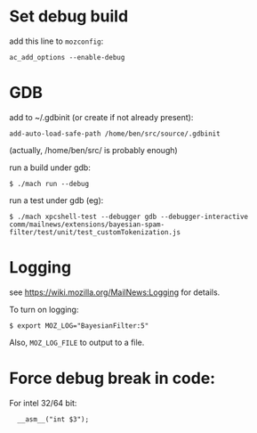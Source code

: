 # Set debug build

add this line to `mozconfig`:

    ac_add_options --enable-debug


# GDB

add to ~/.gdbinit (or create if not already present):

    add-auto-load-safe-path /home/ben/src/source/.gdbinit

(actually, /home/ben/src/ is probably enough)

run a build under gdb:

    $ ./mach run --debug

run a test under gdb (eg):

    $ ./mach xpcshell-test --debugger gdb --debugger-interactive comm/mailnews/extensions/bayesian-spam-filter/test/unit/test_customTokenization.js


# Logging

see https://wiki.mozilla.org/MailNews:Logging for details.

To turn on logging:

    $ export MOZ_LOG="BayesianFilter:5"

Also, `MOZ_LOG_FILE` to output to a file.

# Force debug break in code:

For intel 32/64 bit:

      __asm__("int $3");


